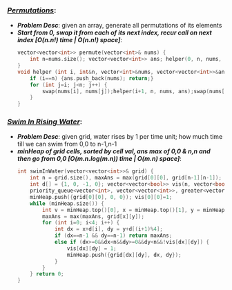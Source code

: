 ### ***[Permutations](https://leetcode.com/problems/permutations/)***:
- ***Problem Desc***: given an array, generate all permutations of its elements
- ***Start from 0, swap it from each of its next index, recur call on next index [O(n.n!) time | O(n.n!) space]***:
  ```cpp
  vector<vector<int>> permute(vector<int>& nums) {
      int n=nums.size(); vector<vector<int>> ans; helper(0, n, nums, ans); return ans;
  }
  void helper (int i, int&n, vector<int>&nums, vector<vector<int>>&ans) {
      if (i==n) {ans.push_back(nums); return;}
      for (int j=i; j<n; j++) {
          swap(nums[i], nums[j]);helper(i+1, n, nums, ans);swap(nums[i], nums[j]);
      }
  }
  ```

### ***[Swim In Rising Water](https://leetcode.com/problems/swim-in-rising-water/)***:
- ***Problem Desc***: given grid, water rises by 1 per time unit; how much time till we can swim from 0,0 to n-1,n-1
- ***minHeap of grid cells, sorted by cell val, ans max of 0,0 & n,n and then go from 0,0 [O(m.n.log(m.n)) time | O(m.n) space]***:
  ```cpp
  int swimInWater(vector<vector<int>>& grid) {
      int n = grid.size(), maxAns = max(grid[0][0], grid[n-1][n-1]); 
      int d[] = {1, 0, -1, 0}; vector<vector<bool>> vis(n, vector<bool>(n));
      priority_queue<vector<int>, vector<vector<int>>, greater<vector<int>>> minHeap;
      minHeap.push({grid[0][0], 0, 0}); vis[0][0]=1; 
      while (minHeap.size()) {
          int v = minHeap.top()[0], x = minHeap.top()[1], y = minHeap.top()[2]; minHeap.pop();
          maxAns = max(maxAns, grid[x][y]);
          for (int i=0; i<4; i++) {
              int dx = x+d[i], dy = y+d[(i+1)%4];
              if (dx==n-1 && dy==n-1) return maxAns;
              else if (dx>=0&&dx<n&&dy>=0&&dy<n&&!vis[dx][dy]) {
                  vis[dx][dy] = 1;
                  minHeap.push({grid[dx][dy], dx, dy});
              }
          }
      } return 0;
  }
  ```
